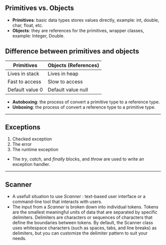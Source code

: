 ## Primitives vs. Objects
 - **Primitives**: basic data types stores values directly, example: int, double, char, float, etc.
 - **Objects**: they are references for the primitives, wrapper classes, example: Integer, Double.

 ## Difference between primitives and objects
 | Primitives | Objects (References) |
| --------------- | --------------- |
| Lives in stack | Lives in heap |
| Fast to access | Slow to access  |
| Default value 0 | Default value null |

- **Autoboxing**: the process of convert a primitive type to a reference type.
- **Unboxing**: the process of convert a reference type to a primitive type.
---
## Exceptions
1. Checked exception
2. The error
3. The runtime exception
- The *try*, *catch*, and *finally* blocks, and *throw* are used to write an exception handler.
---
## Scanner
- A usefull situation to use *Scanner* : text-based user interface or a command-line tool that interacts with users.
- The input from a *Scanner* is broken down into individual tokens. Tokens are the smallest meaningful units of data that are separated by specific delimiters. Delimiters are characters or sequences of characters that define the boundaries between tokens. By default, the Scanner class uses whitespace characters (such as spaces, tabs, and line breaks) as delimiters, but you can customize the delimiter pattern to suit your needs.


